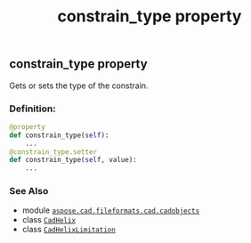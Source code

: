 ﻿---
title: constrain_type property
second_title: Aspose.CAD for Python via .NET API References
description: 
type: docs
weight: 200
url: /python-net/aspose.cad.fileformats.cad.cadobjects/cadhelix/constrain_type/
is_root: false
---

## constrain_type property


Gets or sets the type of the constrain.
### Definition:
```python
@property
def constrain_type(self):
    ...
@constrain_type.setter
def constrain_type(self, value):
    ...
```

### See Also
* module [`aspose.cad.fileformats.cad.cadobjects`](../../)
* class [`CadHelix`](/cad/python-net/aspose.cad.fileformats.cad.cadobjects/cadhelix)
* class [`CadHelixLimitation`](/cad/python-net/aspose.cad.fileformats.cad.cadconsts/cadhelixlimitation)
